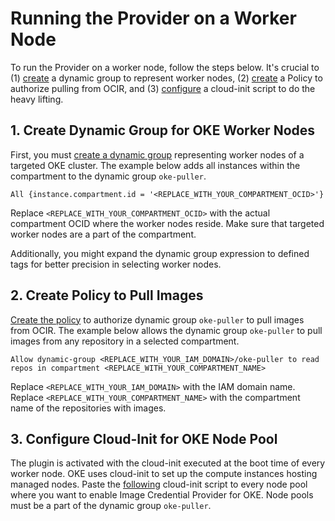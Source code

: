# Running the Provider on a Worker Node

To run the Provider on a worker node, follow the steps below. It's crucial to (1) [create](#1-create-dynamic-group-for-oke-worker-nodes) a dynamic group to represent worker nodes, (2) [create](#2-create-policy-to-pull-images) a Policy to authorize pulling from OCIR, and (3) [configure](#3-configure-cloud-init-for-oke-node-pool) a cloud-init script to do the heavy lifting.

## 1. Create Dynamic Group for OKE Worker Nodes
First, you must [create a dynamic group](https://docs.oracle.com/en-us/iaas/Content/Identity/dynamicgroups/To_create_a_dynamic_group.htm) representing worker nodes of a targeted OKE cluster. The example below adds all instances within the compartment to the dynamic group `oke-puller`.
```
All {instance.compartment.id = '<REPLACE_WITH_YOUR_COMPARTMENT_OCID>'}
```
Replace `<REPLACE_WITH_YOUR_COMPARTMENT_OCID>` with the actual compartment OCID where the worker nodes reside. Make sure that targeted worker nodes are a part of the compartment.

Additionally, you might expand the dynamic group expression to defined tags for better precision in selecting worker nodes.

## 2. Create Policy to Pull Images
[Create the policy](https://docs.oracle.com/en-us/iaas/Content/Identity/policymgmt/managingpolicies_topic-To_create_a_policy.htm) to authorize dynamic group `oke-puller` to pull images from OCIR. The example below allows the dynamic group `oke-puller` to pull images from any repository in a selected compartment.
```
Allow dynamic-group <REPLACE_WITH_YOUR_IAM_DOMAIN>/oke-puller to read repos in compartment <REPLACE_WITH_YOUR_COMPARTMENT_NAME>
```
Replace `<REPLACE_WITH_YOUR_IAM_DOMAIN>` with the IAM domain name. Replace `<REPLACE_WITH_YOUR_COMPARTMENT_NAME>` with the compartment name of the repositories with images.

## 3. Configure Cloud-Init for OKE Node Pool
The plugin is activated with the cloud-init executed at the boot time of every worker node. OKE uses cloud-init to set up the compute instances hosting managed nodes. Paste the [following](cloud-init.sh) cloud-init script to every node pool where you want to enable Image Credential Provider for OKE. Node pools must be a part of the dynamic group `oke-puller`.